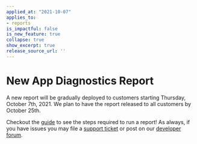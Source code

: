 ```yaml
---
applied_at: "2021-10-07"
applies_to: 
- reports
is_impactful: false
is_new_feature: true
collapse: true
show_excerpt: true
release_source_url: ''
---
```


# New App Diagnostics Report

A new report will be gradually deployed to customers starting Thursday, October
7th, 2021. We plan to have the report released to all customers by October 25th. 

<!-- more -->

Checkout the [guide][report] to see the steps required to run a report! As
always, if you have issues you may file a [support ticket][support] or post on
our [developer forum][forum]. 

[report]: g://api-calls/permissions-and-errors/app-diagnostics-report
[support]: https://developer.box.com/support
[forum]: https://support.box.com/hc/en-us/community/topics/360001932973-Platform-and-Developer-Forum
